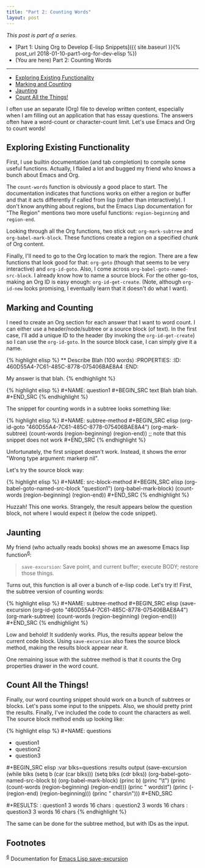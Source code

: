 ```yaml
---
title: "Part 2: Counting Words"
layout: post
---
```


*This post is part of a series.*

-   [Part 1: Using Org to Develop E-lisp Snippets]({{ site.baseurl }}{% post_url 2018-01-10-part1-org-for-dev-elisp %})
-   (You are here) Part 2: Counting Words

<hr />

- [Exploring Existing Functionality](#org71ee782)
- [Marking and Counting](#org02a74e3)
- [Jaunting](#org6527a27)
- [Count All the Things!](#org98fd9b5)


I often use an separate (Org) file to develop written content, especially when I am filling out an application that has essay questions.
The answers often have a word-count or character-count limit.
Let's use Emacs and Org to count words!

<a id="org71ee782"></a>

## Exploring Existing Functionality

First, I use builtin documentation (and tab completion) to compile some useful functions.
Actually, I flailed a lot and bugged my friend who knows a bunch about Emacs and Org.

The `count-words` function is obviously a good place to start.
The documentation indicates that functions works on either a region or buffer and that it acts differently if called from lisp (rather than interactively).
I don't know anything about regions, but the Emacs Lisp documentation for "The Region" mentions two more useful functions: `region-beginning` and `region-end`.

Looking through all the Org functions, two stick out: `org-mark-subtree` and `org-babel-mark-block`.
These functions create a region on a specified chunk of Org content.

Finally, I'll need to go to the Org location to mark the region.
There are a few functions that look good for that: `org-goto` (though that seems to be very interactive) and `org-id-goto`.
Also, I come across `org-babel-goto-named-src-block`.
I already know how to name a source block.
For the other go-tos, making an Org ID is easy enough: `org-id-get-create`.
(Note, although `org-id-new` looks promising, I eventually learn that it doesn't do what I want).


<a id="org02a74e3"></a>

## Marking and Counting

I need to create an Org section for each answer that I want to word count.
I can either use a header/node/subtree or a source block (of text).
In the first case, I'll add a unique ID to the header (by invoking the `org-id-get-create`) so I can use the `org-id-goto`.
In the source block case, I can simply give it a name.

{% highlight elisp %}
** Describe Blah (100 words)
:PROPERTIES:
:ID:       460D55A4-7C61-485C-8778-075406BAE8A4
:END:

My answer is that blah.
{% endhighlight %}

{% highlight elisp %}
#+NAME: question1
#+BEGIN_SRC text
Blah blah blah.
#+END_SRC
{% endhighlight %}

The snippet for counting words in a subtree looks something like:

{% highlight elisp %}
#+NAME: subtree-method
#+BEGIN_SRC elisp
(org-id-goto "460D55A4-7C61-485C-8778-075406BAE8A4")
(org-mark-subtree)
(count-words (region-beginning) (region-end))
;; note that this snippet does not work
#+END_SRC
{% endhighlight %}

Unfortunately, the first snippet doesn't work.
Instead, it shows the error "Wrong type argument: markerp nil".

Let's try the source block way:

{% highlight elisp %}
#+NAME: src-block-method
#+BEGIN_SRC elisp
(org-babel-goto-named-src-block "question1")
(org-babel-mark-block)
(count-words (region-beginning) (region-end))
#+END_SRC
{% endhighlight %}

Huzzah! This one works.
Strangely, the result appears below the question block, not where I would expect it (below the code snippet).


<a id="org6527a27"></a>

## Jaunting

My friend (who actually reads books) shows me an awesome Emacs lisp function<sup><a id="fnr.6" class="footref" href="#fn.6">6</a></sup>:

> `save-excursion`: Save point, and current buffer; execute BODY; restore those things.

Turns out, this function is all over a bunch of e-lisp code.
Let's try it!
First, the subtree version of counting words:

{% highlight elisp %}
#+NAME: subtree-method
#+BEGIN_SRC elisp
(save-excursion
  (org-id-goto "460D55A4-7C61-485C-8778-075406BAE8A4")
  (org-mark-subtree)
  (count-words (region-beginning) (region-end)))
#+END_SRC
{% endhighlight %}

Low and behold! It suddenly works.
Plus, the results appear below the current code block.
Using `save-excursion` also fixes the source block method, making the results block appear near it.

One remaining issue with the subtree method is that it counts the Org properties drawer in the word count.


<a id="org98fd9b5"></a>

## Count All the Things!

Finally, our word counting snippet should work on a bunch of subtrees or blocks.
Let's pass some input to the snippets.
Also, we should pretty print the results.
Finally, I've included the code to count the characters as well.
The source block method ends up looking like:

{% highlight elisp %}
#+NAME: questions
- question1
- question2
- question3

#+BEGIN_SRC elisp :var blks=questions  :results output
(save-excursion
  (while blks
    (setq b (car (car blks)))
    (setq blks (cdr blks))
    (org-babel-goto-named-src-block b)
    (org-babel-mark-block)
    (princ b)
    (princ "\t")
    (princ (count-words (region-beginning) (region-end)))
    (princ " words\t")
    (princ (- (region-end) (region-beginning)))
    (princ " chars\n")))
#+END_SRC

#+RESULTS:
: question1	3 words	16 chars
: question2	3 words	16 chars
: question3	3 words	16 chars
{% endhighlight %}

The same can be done for the subtree method, but with IDs as the input.

## Footnotes

<sup><a id="fn.6" href="#fnr.6">6</a></sup> Documentation for [Emacs Lisp save-excursion](https://www.gnu.org/software/emacs/manual/html_node/eintr/save_002dexcursion.html#save_002dexcursion)
